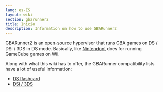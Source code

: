 ```yaml
---
lang: es-ES
layout: wiki
section: gbarunner2
title: Inicio
description: Information on how to use GBARunner2
---
```


GBARunner2 is an [open-source](https://github.com/Gericom/GBARunner2) hypervisor that runs GBA games on DS / DSi / 3DS in DS mode. Basically, like [Nintendont](https://github.com/FIX94/Nintendont) does for running GameCube games on Wii.

Along with what this wiki has to offer, the GBARunner compatibility lists have a lot of useful information:
- [DS flashcard](https://wiki.gbatemp.net/wiki/GBARunner2)
- [DSi / 3DS](https://wiki.gbatemp.net/wiki/GBARunner2/DSi_3DS_Compatibility_List)
